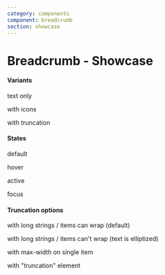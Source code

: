 ```yaml
---
category: components
component: breadcrumb
section: showcase
---
```


<h1>Breadcrumb - Showcase</h1>

<section data-test-percy data-section="showcase">
  

  <h4 class="dummy-h4">Variants</h4>

  <p class="dummy-paragraph">text only</p>
  <Hds::Breadcrumb>
    <Hds::Breadcrumb::Item @text="Level one" />
    <Hds::Breadcrumb::Item @text="Level two" />
    <Hds::Breadcrumb::Item @text="Level three" />
    <Hds::Breadcrumb::Item @text="Level four" />
    <Hds::Breadcrumb::Item @text="Level five" />
    <Hds::Breadcrumb::Item @text="Current" @current={{true}} />
  </Hds::Breadcrumb>

  <p class="dummy-paragraph">with icons</p>
  <Hds::Breadcrumb>
    <Hds::Breadcrumb::Item @text="Level one" @icon="org" />
    <Hds::Breadcrumb::Item @text="Level two" @icon="folder" />
    <Hds::Breadcrumb::Item @text="Level three" />
    <Hds::Breadcrumb::Item @text="Level four" />
    <Hds::Breadcrumb::Item @text="Level five" />
    <Hds::Breadcrumb::Item @text="Current" @current={{true}} />
  </Hds::Breadcrumb>

  <p class="dummy-paragraph">with truncation</p>
  <Hds::Breadcrumb>
    <Hds::Breadcrumb::Item @text="Level one" />
    <Hds::Breadcrumb::Item @text="Level two" />
    <Hds::Breadcrumb::Truncation>
      <Hds::Breadcrumb::Item @text="Sub-level one" />
      <Hds::Breadcrumb::Item @text="Sub-level two with a very long string that we may want to trim somehow" />
      <Hds::Breadcrumb::Item @text="Sub-level with icon" @icon="org" />
      <Hds::Breadcrumb::Item @text="Another sub-level with icon" @icon="folder" />
    </Hds::Breadcrumb::Truncation>
    <Hds::Breadcrumb::Item @text="Level four" />
    <Hds::Breadcrumb::Item @text="Level five" />
    <Hds::Breadcrumb::Item @text="Current" @current={{true}} />
  </Hds::Breadcrumb>

  <h4 class="dummy-h4">States</h4>

  <p class="dummy-paragraph">default</p>
  <Hds::Breadcrumb>
    <Hds::Breadcrumb::Item @text="Level one" @icon="org" />
    <Hds::Breadcrumb::Item @text="Level two" @icon="folder" />
    <Hds::Breadcrumb::Truncation>
      <Hds::Breadcrumb::Item @text="Sub-level one" />
      <Hds::Breadcrumb::Item @text="Sub-level two with a very long string that we may want to trim somehow" />
      <Hds::Breadcrumb::Item @text="Sub-level with icon" @icon="org" />
      <Hds::Breadcrumb::Item @text="Another sub-level with icon" @icon="folder" />
    </Hds::Breadcrumb::Truncation>
    <Hds::Breadcrumb::Item @text="Level four" />
    <Hds::Breadcrumb::Item @text="Level five" />
    <Hds::Breadcrumb::Item @text="Current" @current={{true}} />
  </Hds::Breadcrumb>

  <p class="dummy-paragraph">hover</p>
  <Hds::Breadcrumb>
    <Hds::Breadcrumb::Item @text="Level one" @icon="org" mock-state-value="hover" mock-state-selector="a" />
    <Hds::Breadcrumb::Item @text="Level two" @icon="folder" mock-state-value="hover" mock-state-selector="a" />
    <Hds::Breadcrumb::Truncation mock-state-value="hover" mock-state-selector="button">
      <Hds::Breadcrumb::Item @text="Sub-level one" />
      <Hds::Breadcrumb::Item @text="Sub-level two with a very long string that we may want to trim somehow" />
      <Hds::Breadcrumb::Item @text="Sub-level with icon" @icon="org" />
      <Hds::Breadcrumb::Item @text="Another sub-level with icon" @icon="folder" />
    </Hds::Breadcrumb::Truncation>
    <Hds::Breadcrumb::Item @text="Level four" mock-state-value="hover" mock-state-selector="a" />
    <Hds::Breadcrumb::Item @text="Level five" mock-state-value="hover" mock-state-selector="a" />
    <Hds::Breadcrumb::Item @text="Current" @current={{true}} mock-state-value="hover" mock-state-selector="a" />
  </Hds::Breadcrumb>

  <p class="dummy-paragraph">active</p>
  <Hds::Breadcrumb>
    <Hds::Breadcrumb::Item @text="Level one" @icon="org" mock-state-value="active" mock-state-selector="a" />
    <Hds::Breadcrumb::Item @text="Level two" @icon="folder" mock-state-value="active" mock-state-selector="a" />
    <Hds::Breadcrumb::Truncation mock-state-value="active" mock-state-selector="button">
      <Hds::Breadcrumb::Item @text="Sub-level one" />
      <Hds::Breadcrumb::Item @text="Sub-level two with a very long string that we may want to trim somehow" />
      <Hds::Breadcrumb::Item @text="Sub-level with icon" @icon="org" />
      <Hds::Breadcrumb::Item @text="Another sub-level with icon" @icon="folder" />
    </Hds::Breadcrumb::Truncation>
    <Hds::Breadcrumb::Item @text="Level four" mock-state-value="active" mock-state-selector="a" />
    <Hds::Breadcrumb::Item @text="Level five" mock-state-value="active" mock-state-selector="a" />
    <Hds::Breadcrumb::Item @text="Current" @current={{true}} mock-state-value="active" mock-state-selector="a" />
  </Hds::Breadcrumb>

  <p class="dummy-paragraph">focus</p>
  <Hds::Breadcrumb>
    <Hds::Breadcrumb::Item @text="Level one" @icon="org" mock-state-value="focus" mock-state-selector="a" />
    <Hds::Breadcrumb::Item @text="Level two" @icon="folder" mock-state-value="focus" mock-state-selector="a" />
    <Hds::Breadcrumb::Truncation mock-state-value="focus" mock-state-selector="button">
      <Hds::Breadcrumb::Item @text="Sub-level one" />
      <Hds::Breadcrumb::Item @text="Sub-level two with a very long string that we may want to trim somehow" />
      <Hds::Breadcrumb::Item @text="Sub-level with icon" @icon="org" />
      <Hds::Breadcrumb::Item @text="Another sub-level with icon" @icon="folder" />
    </Hds::Breadcrumb::Truncation>
    <Hds::Breadcrumb::Item @text="Level four" mock-state-value="focus" mock-state-selector="a" />
    <Hds::Breadcrumb::Item @text="Level five" mock-state-value="focus" mock-state-selector="a" />
    <Hds::Breadcrumb::Item @text="Current" @current={{true}} mock-state-value="focus" mock-state-selector="a" />
  </Hds::Breadcrumb>

  <h4 class="dummy-h4">Truncation options</h4>

  <p class="dummy-paragraph">with long strings / items can wrap (default)</p>
  <div class="dummy-breadcrumb-max-width-container-large">
    <Hds::Breadcrumb>
      <Hds::Breadcrumb::Item @text="Level one with a very long string" @icon="org" />
      <Hds::Breadcrumb::Item @text="Level two with a very long string" @icon="folder" />
      <Hds::Breadcrumb::Item @text="Level three with a very long string" />
      <Hds::Breadcrumb::Item @text="Level four with a very long string" />
      <Hds::Breadcrumb::Item @text="Level five with a very long string" />
      <Hds::Breadcrumb::Item @text="Current with a very long string" @current={{true}} />
    </Hds::Breadcrumb>

  </div>

  <p class="dummy-paragraph">with long strings / items can't wrap (text is elliptized)</p>
  <div class="dummy-breadcrumb-max-width-container-large">
    <Hds::Breadcrumb @itemsCanWrap={{false}}>
      <Hds::Breadcrumb::Item @text="Level one with a very long string" @icon="org" />
      <Hds::Breadcrumb::Item @text="Level two with a very long string" @icon="folder" />
      <Hds::Breadcrumb::Item @text="Level three with a very long string" />
      <Hds::Breadcrumb::Item @text="Level four with a very long string" />
      <Hds::Breadcrumb::Item @text="Level five with a very long string" />
      <Hds::Breadcrumb::Item @text="Current with a very long string" @current={{true}} />
    </Hds::Breadcrumb>
  </div>

  <p class="dummy-paragraph">with max-width on single item</p>
  <div class="dummy-breadcrumb-max-width-container-large">
    <Hds::Breadcrumb @itemsCanWrap={{false}}>
      <Hds::Breadcrumb::Item @text="Level one" @icon="org" />
      <Hds::Breadcrumb::Item @text="Level two" @icon="folder" />
      <Hds::Breadcrumb::Item @text="Level three" />
      <Hds::Breadcrumb::Item @text="Level four with a very long string" @maxWidth="180px" />
      <Hds::Breadcrumb::Item @text="Level five" />
      <Hds::Breadcrumb::Item @text="Current" @current={{true}} />
    </Hds::Breadcrumb>
  </div>

  <p class="dummy-paragraph">with "truncation" element</p>
  <div class="dummy-breadcrumb-sample-with-truncation-dropdown">
    <Hds::Breadcrumb>
      <Hds::Breadcrumb::Item @text="Level one" />
      <Hds::Breadcrumb::Item @text="Level two" />
      <Hds::Breadcrumb::Truncation>
        <Hds::Breadcrumb::Item @text="Level three" />
        <Hds::Breadcrumb::Item @text="Level four with a long string that can span multiple lines" />
        <Hds::Breadcrumb::Item @text="Level five with icon" @icon="dashboard" />
        <Hds::Breadcrumb::Item @text="Level six with icon" @icon="database" />
      </Hds::Breadcrumb::Truncation>
      <Hds::Breadcrumb::Item @text="Level seven" />
      <Hds::Breadcrumb::Item @text="Level eight" />
      <Hds::Breadcrumb::Item @text="Current" @current={{true}} />
    </Hds::Breadcrumb>
  </div>

</section>
